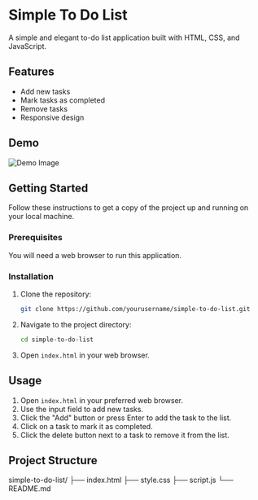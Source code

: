 # Simple To Do List

A simple and elegant to-do list application built with HTML, CSS, and JavaScript.

## Features

- Add new tasks
- Mark tasks as completed
- Remove tasks
- Responsive design

## Demo

![Demo Image](![image](https://github.com/user-attachments/assets/14923b5d-2e4e-4441-a6b8-2992426029d5)
)

## Getting Started

Follow these instructions to get a copy of the project up and running on your local machine.

### Prerequisites

You will need a web browser to run this application.

### Installation

1. Clone the repository:
    ```sh
    git clone https://github.com/yourusername/simple-to-do-list.git
    ```
2. Navigate to the project directory:
    ```sh
    cd simple-to-do-list
    ```
3. Open `index.html` in your web browser.

## Usage

1. Open `index.html` in your preferred web browser.
2. Use the input field to add new tasks.
3. Click the "Add" button or press Enter to add the task to the list.
4. Click on a task to mark it as completed.
5. Click the delete button next to a task to remove it from the list.

## Project Structure

simple-to-do-list/
├── index.html
├── style.css
├── script.js
└── README.md
